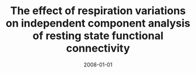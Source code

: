 ---
title: "The effect of respiration variations on independent component analysis of resting state functional connectivity"
date: 2008-01-01
authors_string: R. Birn, K. Murphy, Peter Bandettini
authors:
   - R. Birn
   - K. Murphy
   - Peter Bandettini
author_ids:
   - rasmus_birn
   - kevin_murphy
   - peter_bandettini
journal: 'Human Brain Mapping'
volume: 29
issue: 
pages: 740-750
book_title: ''
publisher: ''
abstract: ''
project_id: 
paper_url: 
doi: 10.1002/hbm.20577
data_loc: ''
code_loc: ''
file: '/assets/publications//assets/publications/'
file_name: '/assets/publications/'
type: journal_article
pub_str: ' (2008) Human Brain Mapping 29: 740-750'
layout: publication 
---